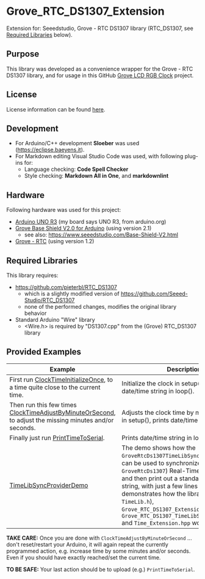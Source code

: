 # Grove\_RTC\_DS1307\_Extension

Extension for: Seeedstudio, Grove - RTC DS1307 library
(RTC\_DS1307, see [Required Libraries](#required-libraries) below).

## Purpose

This library was developed as a convenience wrapper for the Grove - RTC DS1307 library, and for usage in this GitHub [Grove LCD RGB Clock](https://github.com/pieterbl/Grove_LCD_RGB_Clock) project.

## License

License information can be found [here](./LICENSE.md).

## Development

- For Arduino/C++ development **Sloeber** was used (<https://eclipse.baeyens.it>).
- For Markdown editing Visual Studio Code was used, with following plug-ins for:
  - Language checking: **Code Spell Checker**
  - Style checking: **Markdown All in One**, and **markdownlint**

## Hardware

Following hardware was used for this project:

- [Arduino UNO R3](https://www.seeedstudio.com/Arduino-Uno-Rev3-p-2995.html) (my board says UNO R3, from arduino.org)
- [Grove Base Shield V2.0 for Arduino](http://wiki.seeedstudio.com/Base_Shield_V2/) (using version 2.1)
  - see also: <https://www.seeedstudio.com/Base-Shield-V2.html>
- [Grove - RTC](http://wiki.seeedstudio.com/Grove-RTC/) (using version 1.2)

## Required Libraries

This library requires:

- <https://github.com/pieterbl/RTC_DS1307>
  - which is a slightly modified version of <https://github.com/Seeed-Studio/RTC_DS1307>
  - none of the performed changes, modifies the original library behavior
- Standard Arduino "Wire" library
  - \<Wire.h\> is required by "DS1307.cpp" from the (Grove) RTC\_DS1307 library

## Provided Examples

| Example | Description |
| ------- | ----------- |
| First run [ClockTimeInitializeOnce](./examples/ClockTimeInitializeOnce/ClockTimeInitializeOnce.ino), to a time quite close to the current time. | Initialize the clock in setup(), prints date/time string in loop(). |
| Then run this few times [ClockTimeAdjustByMinuteOrSecond](./examples/ClockTimeAdjustByMinuteOrSecond/ClockTimeAdjustByMinuteOrSecond.ino), to adjust the missing minutes and/or seconds. | Adjusts the clock time by minute or second in setup(), prints date/time string in loop(). |
| Finally just run [PrintTimeToSerial](./examples/PrintTimeToSerial/PrintTimeToSerial.ino). | Prints date/time string in loop(). |
| [TimeLibSyncProviderDemo](./examples/TimeLibSyncProviderDemo/TimeLibSyncProviderDemo.ino) | The demo shows how the `GroveRtcDs1307TimeLibSyncProvider` class can be used to synchronize the `DS1307` (or `GroveRtcDs1307`) Real-Time-Clock (RTC), and then print out a standard `HH:MM:SS` string, with just a few lines of code. It demonstrates how the libraries `Time.h` (aka `TimeLib.h`), `Grove_RTC_DS1307_Extension.hpp`, `Grove_RTC_DS1307_TimeLibSyncProvider.hpp` and `Time_Extension.hpp` work together. |

**TAKE CARE:** Once you are done with `ClockTimeAdjustByMinuteOrSecond` ... don't reset/restart your Arduino, it will again repeat the currently programmed action, e.g. increase time by some minutes and/or seconds. Even if you should have exactly reached/set the current time.

**TO BE SAFE:** Your last action should be to upload (e.g.) `PrintTimeToSerial`.
